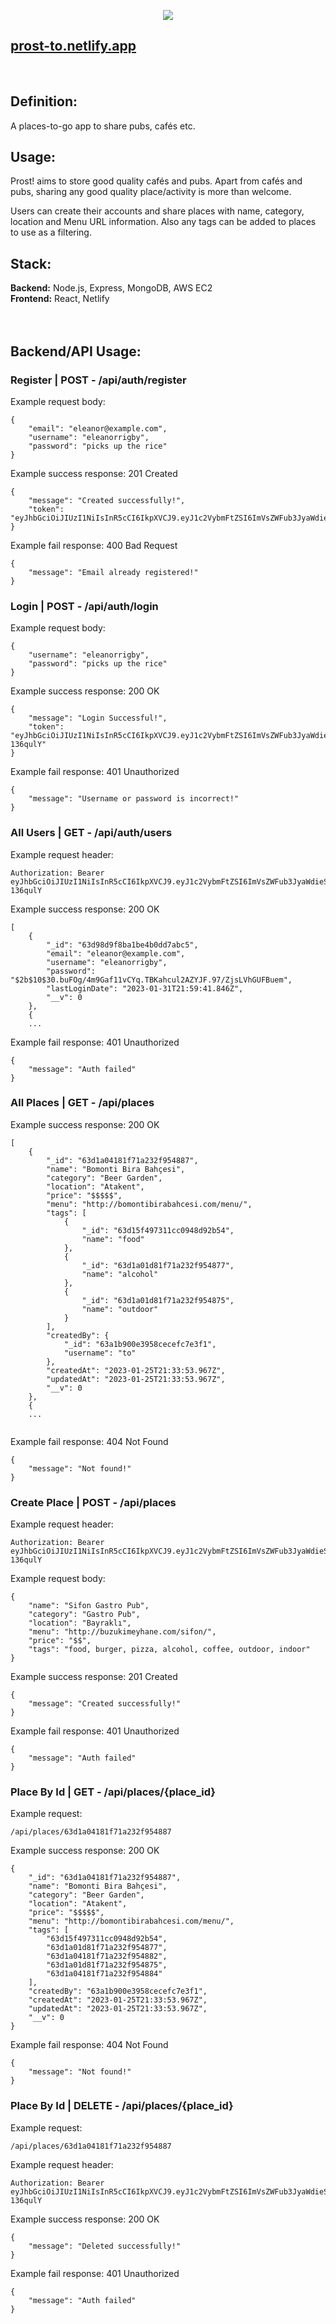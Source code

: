 
<p align="center">
  <img src="./README-media/header.png" />
</p>

## [prost-to.netlify.app](https://prost-to.netlify.app/)
</br>

## **Definition:**
A places-to-go app to share pubs, cafés etc.

## **Usage:**
Prost! aims to store good quality cafés and pubs. Apart from cafés and pubs, sharing any good quality place/activity is more than welcome.

Users can create their accounts and share places with name, category, location and Menu URL information. Also any tags can be added to places to use as a filtering.

## **Stack:**
**Backend:** Node.js, Express, MongoDB, AWS EC2
</br>
**Frontend:** React, Netlify
</br>
</br>
</br>
## Backend/API Usage:
### Register |  POST - /api/auth/register
Example request body:
```
{
    "email": "eleanor@example.com",
    "username": "eleanorrigby",
    "password": "picks up the rice"
}
```
Example success response: 201 Created
```
{
    "message": "Created successfully!",
    "token": "eyJhbGciOiJIUzI1NiIsInR5cCI6IkpXVCJ9.eyJ1c2VybmFtZSI6ImVsZWFub3JyaWdieSIsImlhdCI6MTY3NTIwMTk1MSwiZXhwIjoxNjc1MjA5MTUxfQ.TJAP4Zi8zI7XcPjXIiw6yCK4mpwlh5752GVIje5UpQI"
}
```
Example fail response: 400 Bad Request
```
{
    "message": "Email already registered!"
}
```

### Login |  POST - /api/auth/login
Example request body:
```
{
    "username": "eleanorrigby",
    "password": "picks up the rice"
}
```
Example success response: 200 OK
```
{
    "message": "Login Successful!",
    "token": "eyJhbGciOiJIUzI1NiIsInR5cCI6IkpXVCJ9.eyJ1c2VybmFtZSI6ImVsZWFub3JyaWdieSIsInBhc3N3b3JkIjoiJDJiJDEwJDMwLmJ1Rk9nLzRtOUdhZjExdkNZcS5UQkthaGN1bDJBWllKRi45Ny9aanNMVmhHVUZCdWVtIiwiaWF0IjoxNjc1MjAyMjkwLCJleHAiOjE2NzUyMDk0OTB9.lHp4buGoAXkTD9shyi1ICQ6hApFFsVyxNLq-136qulY"
}
```
Example fail response: 401 Unauthorized
```
{
    "message": "Username or password is incorrect!"
}
```

### All Users |  GET - /api/auth/users
Example request header:
```
Authorization: Bearer eyJhbGciOiJIUzI1NiIsInR5cCI6IkpXVCJ9.eyJ1c2VybmFtZSI6ImVsZWFub3JyaWdieSIsInBhc3N3b3JkIjoiJDJiJDEwJDMwLmJ1Rk9nLzRtOUdhZjExdkNZcS5UQkthaGN1bDJBWllKRi45Ny9aanNMVmhHVUZCdWVtIiwiaWF0IjoxNjc1MjAyMjkwLCJleHAiOjE2NzUyMDk0OTB9.lHp4buGoAXkTD9shyi1ICQ6hApFFsVyxNLq-136qulY
```
Example success response: 200 OK
```
[
    {
        "_id": "63d98d9f8ba1be4b0dd7abc5",
        "email": "eleanor@example.com",
        "username": "eleanorrigby",
        "password": "$2b$10$30.buFOg/4m9Gaf11vCYq.TBKahcul2AZYJF.97/ZjsLVhGUFBuem",
        "lastLoginDate": "2023-01-31T21:59:41.846Z",
        "__v": 0
    },
    {
    ...
```
Example fail response: 401 Unauthorized
```
{
    "message": "Auth failed"
}
```

### All Places |  GET - /api/places

Example success response: 200 OK
```
[
    {
        "_id": "63d1a04181f71a232f954887",
        "name": "Bomonti Bira Bahçesi",
        "category": "Beer Garden",
        "location": "Atakent",
        "price": "$$$$$",
        "menu": "http://bomontibirabahcesi.com/menu/",
        "tags": [
            {
                "_id": "63d15f497311cc0948d92b54",
                "name": "food"
            },
            {
                "_id": "63d1a01d81f71a232f954877",
                "name": "alcohol"
            },
            {
                "_id": "63d1a01d81f71a232f954875",
                "name": "outdoor"
            }
        ],
        "createdBy": {
            "_id": "63a1b900e3958cecefc7e3f1",
            "username": "to"
        },
        "createdAt": "2023-01-25T21:33:53.967Z",
        "updatedAt": "2023-01-25T21:33:53.967Z",
        "__v": 0
    },
    {
    ...
  
```
Example fail response: 404 Not Found
```
{
    "message": "Not found!"
}
```

### Create Place |  POST - /api/places
Example request header:
```
Authorization: Bearer eyJhbGciOiJIUzI1NiIsInR5cCI6IkpXVCJ9.eyJ1c2VybmFtZSI6ImVsZWFub3JyaWdieSIsInBhc3N3b3JkIjoiJDJiJDEwJDMwLmJ1Rk9nLzRtOUdhZjExdkNZcS5UQkthaGN1bDJBWllKRi45Ny9aanNMVmhHVUZCdWVtIiwiaWF0IjoxNjc1MjAyMjkwLCJleHAiOjE2NzUyMDk0OTB9.lHp4buGoAXkTD9shyi1ICQ6hApFFsVyxNLq-136qulY
```
Example request body:
```
{
    "name": "Sifon Gastro Pub",
    "category": "Gastro Pub",
    "location": "Bayraklı",
    "menu": "http://buzukimeyhane.com/sifon/",
    "price": "$$",
    "tags": "food, burger, pizza, alcohol, coffee, outdoor, indoor"
}
```
Example success response: 201 Created
```
{
    "message": "Created successfully!"
}
```
Example fail response: 401 Unauthorized
```
{
    "message": "Auth failed"
}
```

### Place By Id |  GET - /api/places/{place_id}
Example request:
```
/api/places/63d1a04181f71a232f954887
```
Example success response: 200 OK
```
{
    "_id": "63d1a04181f71a232f954887",
    "name": "Bomonti Bira Bahçesi",
    "category": "Beer Garden",
    "location": "Atakent",
    "price": "$$$$$",
    "menu": "http://bomontibirabahcesi.com/menu/",
    "tags": [
        "63d15f497311cc0948d92b54",
        "63d1a01d81f71a232f954877",
        "63d1a04181f71a232f954882",
        "63d1a01d81f71a232f954875",
        "63d1a04181f71a232f954884"
    ],
    "createdBy": "63a1b900e3958cecefc7e3f1",
    "createdAt": "2023-01-25T21:33:53.967Z",
    "updatedAt": "2023-01-25T21:33:53.967Z",
    "__v": 0
}  
```
Example fail response: 404 Not Found
```
{
    "message": "Not found!"
}
```

### Place By Id |  DELETE - /api/places/{place_id}
Example request:
```
/api/places/63d1a04181f71a232f954887
```
Example request header:
```
Authorization: Bearer eyJhbGciOiJIUzI1NiIsInR5cCI6IkpXVCJ9.eyJ1c2VybmFtZSI6ImVsZWFub3JyaWdieSIsInBhc3N3b3JkIjoiJDJiJDEwJDMwLmJ1Rk9nLzRtOUdhZjExdkNZcS5UQkthaGN1bDJBWllKRi45Ny9aanNMVmhHVUZCdWVtIiwiaWF0IjoxNjc1MjAyMjkwLCJleHAiOjE2NzUyMDk0OTB9.lHp4buGoAXkTD9shyi1ICQ6hApFFsVyxNLq-136qulY
```
Example success response: 200 OK
```
{
    "message": "Deleted successfully!"
}
```
Example fail response: 401 Unauthorized
```
{
    "message": "Auth failed"
}
```
